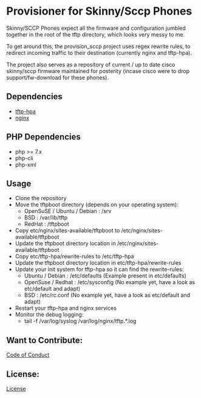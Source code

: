 # Provisioner for Skinny/Sccp Phones

Skinny/SCCP Phones expect all the firmware and configuration jumbled together in the root of the tftp directory, which looks very messy to me.

To get around this, the provision_sccp project uses regex rewrite rules, to redirect incoming traffic to their destination (currently nginx and tftp-hpa).

The project also serves as a repository of current / up to date cisco skinny/sccp firmware maintained for posterity (incase cisco were to drop support/fw-download for these phones).

## Dependencies
- [tftp-hpa](http://www.chschneider.eu/linux/server/tftpd-hpa.shtml)
- [nginx](https://www.nginx.com/resources/wiki/)

## PHP Dependencies
- php >= 7.x
- php-cli
- php-xml

## Usage
- Clone the repository
- Move the tftpboot directory (depends on your operating system):
  - OpenSuSE / Ubuntu / Debian : /srv
  - BSD : /var/lib/tftp
  - RedHat : /tftpboot
- Copy etc/nginx/sites-available/tftpboot to /etc/nginx/sites-available/tftpboot
- Update the tftpboot directory location in /etc/nginx/sites-available/tftpboot 
- Copy etc/tftp-hpa/rewrite-rules to /etc/tftp-hpa
- Update the tftpboot directory location in etc/tftp-hpa/rewrite-rules
- Update your init system for tftp-hpa so it can find the rewrite-rules:
  - Ubuntu / Debian : /etc/defaults    (Example present in etc/defaults)
  - OpenSuse / Redhat : /etc/sysconfig (No example yet, have a look as etc/default and adapt)
  - BSD : /etc/rc.conf                 (No example yet, have a look as etc/default and adapt)
- Restart your tftp-hpa and nginx services
- Monitor the debug logging:
  - tail -f /var/log/syslog /var/log/nginx/tftp.*.log

## Want to Contribute:
[Code of Conduct](https://github.com/dkgroot/provision_sccp/blob/master/CODE_OF_CONDUCT.md)

## License:
[License](https://github.com/dkgroot/provision_sccp/blob/master/LICENSE)
